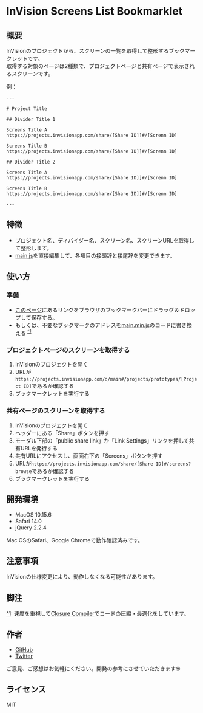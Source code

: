 # InVision Screens List Bookmarklet

## 概要
InVisionのプロジェクトから、スクリーンの一覧を取得して整形するブックマークレットです。  
取得する対象のページは2種類で、プロジェクトページと共有ページで表示されるスクリーンです。

例：
```
---

# Project Title

## Divider Title 1

Screens Title A
https://projects.invisionapp.com/share/[Share ID]]#/[Screnn ID]

Screens Title B
https://projects.invisionapp.com/share/[Share ID]]#/[Screnn ID]

## Divider Title 2

Screens Title A
https://projects.invisionapp.com/share/[Share ID]]#/[Screnn ID]

Screens Title B
https://projects.invisionapp.com/share/[Share ID]]#/[Screnn ID]

---
```

## 特徴
- プロジェクト名、ディバイダー名、スクリーン名、スクリーンURLを取得して整形します。
- [main.js](./main.js)を直接編集して、各項目の接頭辞と接尾辞を変更できます。

## 使い方

### 準備
- [このページ](https://kskg.github.io/bookmarklet-invision-screens-list/)にあるリンクをブラウザのブックマークバーにドラッグ＆ドロップして保存する。
- もしくは、不要なブックマークのアドレスを[main.min.js](./main.min.js)のコードに書き換える <sup><a name="1">[^1](#notes_1)</a></sup>

### プロジェクトページのスクリーンを取得する
1. InVisionのプロジェクトを開く
2. URLが`https://projects.invisionapp.com/d/main#/projects/prototypes/[Project ID]`であるか確認する
3. ブックマークレットを実行する

### 共有ページのスクリーンを取得する
1. InVisionのプロジェクトを開く
2. ヘッダーにある「Share」ボタンを押す
3. モーダル下部の「public share link」か「Link Settings」リンクを押して共有URLを発行する
4. 共有URLにアクセスし、画面右下の「Screens」ボタンを押す
5. URLが`https://projects.invisionapp.com/share/[Share ID]#/screens?browse`であるか確認する
6. ブックマークレットを実行する

## 開発環境
- MacOS 10.15.6
- Safari 14.0
- jQuery 2.2.4

Mac OSのSafari、Google Chromeで動作確認済みです。

## 注意事項
InVisionの仕様変更により、動作しなくなる可能性があります。

## 脚注
<a name="notes_1">[^1](#1)</a>: 速度を重視して[Closure Compiler](https://closure-compiler.appspot.com/home)でコードの圧縮・最適化をしています。  

## 作者
- [GitHub](https://github.com/kskg)
- [Twitter](https://twitter.com/kskg)

ご意見、ご感想はお気軽にください。開発の参考にさせていただきます🤓

## ライセンス
MIT